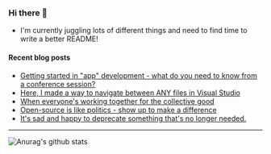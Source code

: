 ### Hi there 👋

- I'm currently juggling lots of different things and need to find time to write a better README!

<!--
**mrlacey/mrlacey** is a ✨ _special_ ✨ repository because its `README.md` (this file) appears on your GitHub profile.

Here are some ideas to get you started:

- 🔭 I’m currently working on ...
- 🌱 I’m currently learning ...
- 👯 I’m looking to collaborate on ...
- 🤔 I’m looking for help with ...
- 💬 Ask me about ...
- 📫 How to reach me: ...
- 😄 Pronouns: ...
- ⚡ Fun fact: ...
-->

#### Recent blog posts
<!-- BLOG-POST-LIST:START -->
- [Getting started in "app" development - what do you need to know from a conference session?](http://feedproxy.google.com/~r/MattLacey/~3/u_-ouTtBdk4/getting-started-in-app-development-what.html)
- [Here, I made a way to navigate between ANY files in Visual Studio](http://feedproxy.google.com/~r/MattLacey/~3/ZPkBFlmp-FU/here-i-made-way-to-navigate-between-any.html)
- [When everyone's working together for the collective good](http://feedproxy.google.com/~r/MattLacey/~3/fQ4f5ke6M1M/when-everyones-working-together-for.html)
- [Open-source is like politics - show up to make a difference](http://feedproxy.google.com/~r/MattLacey/~3/n2QH7_m8MK8/open-source-is-like-politics-show-up-to.html)
- [It's sad and happy to deprecate something that's no longer needed.](http://feedproxy.google.com/~r/MattLacey/~3/pGxFKM1BKDo/its-sad-and-happy-to-deprecate.html)
<!-- BLOG-POST-LIST:END -->

---

![Anurag's github stats](https://github-readme-stats.vercel.app/api?username=mrlacey&count_private=true&show_icons=true)
